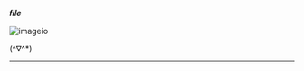 𝒇𝒊𝒍𝒆

![imageio](https://github.com/noriakeivanfard/pythonClass/assets/137643989/ff11439a-2e75-43ab-aaa4-15c4b53c4419)

(^∇^*)
____________________________________________________________________________________________________________________________
